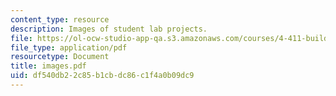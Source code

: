 ```yaml
---
content_type: resource
description: Images of student lab projects.
file: https://ol-ocw-studio-app-qa.s3.amazonaws.com/courses/4-411-building-technology-laboratory-spring-2004/df540db22c85b1cbdc86c1f4a0b09dc9_images.pdf
file_type: application/pdf
resourcetype: Document
title: images.pdf
uid: df540db2-2c85-b1cb-dc86-c1f4a0b09dc9
---
```

